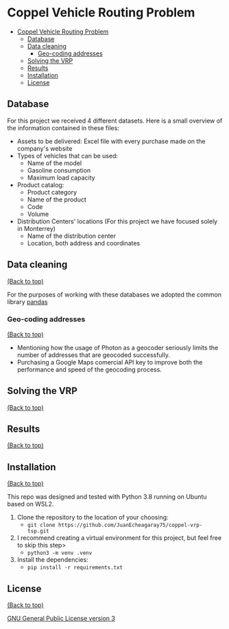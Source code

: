 # Coppel Vehicle Routing Problem

- [Coppel Vehicle Routing Problem](#coppel-vehicle-routing-problem)
  - [Database](#database)
  - [Data cleaning](#data-cleaning)
    - [Geo-coding addresses](#geo-coding-addresses)
  - [Solving the VRP](#solving-the-vrp)
  - [Results](#results)
  - [Installation](#installation)
  - [License](#license)

## Database

For this project we received 4 different datasets. Here is a small overview of the information contained in these files:

- Assets to be delivered: Excel file with every purchase made on the company's website
- Types of vehicles that can be used:
  - Name of the model
  - Gasoline consumption
  - Maximum load capacity
- Product catalog:
  - Product category
  - Name of the product
  - Code
  - Volume
- Distribution Centers' locations (For this project we have focused solely in Monterrey)
  - Name of the distribution center
  - Location, both address and coordinates

## Data cleaning

[(Back to top)](#table-of-contents)

For the purposes of working with these databases we adopted the common library [pandas](https://pandas.pydata.org/)

### Geo-coding addresses

[(Back to top)](#table-of-contents)

- Mentioning how the usage of Photon as a geocoder seriously limits the number of addresses that are geocoded successfully.
- Purchasing a Google Maps comercial API key to improve both the performance and speed of the geocoding process.

## Solving the VRP

[(Back to top)](#table-of-contents)

## Results

[(Back to top)](#table-of-contents)

## Installation

[(Back to top)](#table-of-contents)

This repo was designed and tested with Python 3.8 running on Ubuntu based on WSL2.

1. Clone the repository to the location of your choosing:
    - `git clone https://github.com/JuanEcheagaray75/coppel-vrp-tsp.git`
2. I recommend creating a virtual environment for this project, but feel free to skip this step>
    - `python3 -m venv .venv`
3. Install the dependencies:
    - `pip install -r requirements.txt`

## License

[(Back to top)](#table-of-contents)

[GNU General Public License version 3](https://opensource.org/licenses/GPL-3.0)
